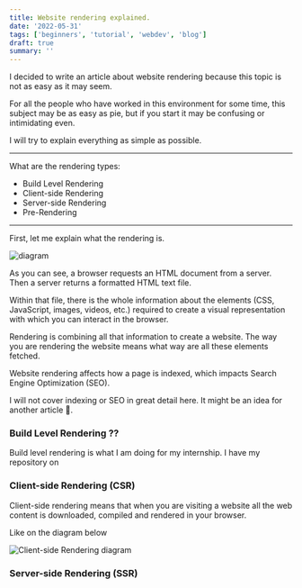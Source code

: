 ```yaml
---
title: Website rendering explained.
date: '2022-05-31'
tags: ['beginners', 'tutorial', 'webdev', 'blog']
draft: true
summary: ''
---
```


I decided to write an article about website rendering because this topic is not as easy as it may seem.

For all the people who have worked in this environment for some time, this subject may be as easy as pie, but if you start it may be confusing or intimidating even.

I will try to explain everything as simple as possible.

---

What are the rendering types:

- Build Level Rendering
- Client-side Rendering
- Server-side Rendering
- Pre-Rendering

---

First, let me explain what the rendering is.

![diagram](https://dev-to-uploads.s3.amazonaws.com/uploads/articles/kh4ynzt9c6eu1qchvu7i.png)

As you can see, a browser requests an HTML document from a server. Then a server returns a formatted HTML text file.

Within that file, there is the whole information about the elements (CSS, JavaScript, images, videos, etc.) required to create a visual representation with which you can interact in the browser.

Rendering is combining all that information to create a website. The way you are rendering the website means what way are all these elements fetched.

Website rendering affects how a page is indexed, which impacts Search Engine Optimization (SEO).

I will not cover indexing or SEO in great detail here. It might be an idea for another article 🤔.

### Build Level Rendering ??

Build level rendering is what I am doing for my internship. I have my repository on

### Client-side Rendering (CSR)

Client-side rendering means that when you are visiting a website all the web content is downloaded, compiled and rendered in your browser.

Like on the diagram below

![Client-side Rendering diagram](https://dev-to-uploads.s3.amazonaws.com/uploads/articles/74168e5bl1t5dlf7wk4e.png)

### Server-side Rendering (SSR)
